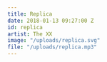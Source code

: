 ```yaml
---
title: Replica
date: 2018-01-13 09:27:00 Z
id: replica
artist: The XX
image: "/uploads/replica.svg"
file: "/uploads/replica.mp3"
---
```


